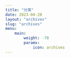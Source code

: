 ```yaml
---
title: "分类"
date: 2023-04-20
layout: "archives"
slug: "archives"
menu:
    main:
        weight: -70
        params:
            icon: archives
---
```

